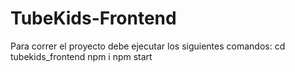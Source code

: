 # TubeKids-Frontend
Para correr el proyecto debe ejecutar los siguientes comandos:
cd tubekids_frontend
npm i
npm start
